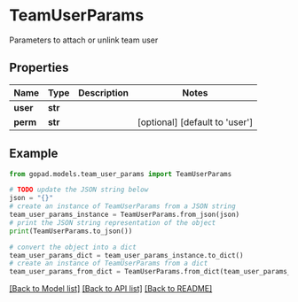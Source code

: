 # TeamUserParams

Parameters to attach or unlink team user

## Properties

Name | Type | Description | Notes
------------ | ------------- | ------------- | -------------
**user** | **str** |  | 
**perm** | **str** |  | [optional] [default to 'user']

## Example

```python
from gopad.models.team_user_params import TeamUserParams

# TODO update the JSON string below
json = "{}"
# create an instance of TeamUserParams from a JSON string
team_user_params_instance = TeamUserParams.from_json(json)
# print the JSON string representation of the object
print(TeamUserParams.to_json())

# convert the object into a dict
team_user_params_dict = team_user_params_instance.to_dict()
# create an instance of TeamUserParams from a dict
team_user_params_from_dict = TeamUserParams.from_dict(team_user_params_dict)
```
[[Back to Model list]](../README.md#documentation-for-models) [[Back to API list]](../README.md#documentation-for-api-endpoints) [[Back to README]](../README.md)


